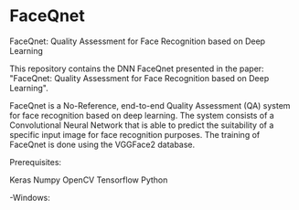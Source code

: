 # FaceQnet
FaceQnet: Quality Assessment for Face Recognition based on Deep Learning

This repository contains the DNN FaceQnet presented in the paper: "FaceQnet: Quality Assessment for Face Recognition based on Deep Learning".

FaceQnet is a No-Reference, end-to-end Quality Assessment (QA) system for face recognition based on deep learning. 
The system consists of a Convolutional Neural Network that is able to predict the suitability of a specific input image for face recognition purposes. 
The training of FaceQnet is done using the VGGFace2 database.

Prerequisites:

Keras
Numpy
OpenCV
Tensorflow
Python

-Windows:


